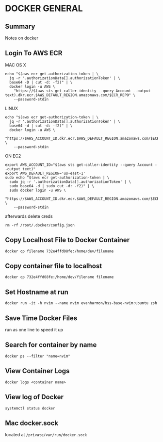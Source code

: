 # DOCKER GENERAL

## Summary

Notes on docker

## Login To AWS ECR

MAC OS X

```console
echo "$(aws ecr get-authorization-token | \
  jq -r '.authorizationData[].authorizationToken' | \
  base64 -D | cut -d: -f2)" | \
  docker login -u AWS \
    "https://$(aws sts get-caller-identity --query Account --output text).dkr.ecr.$AWS_DEFAULT_REGION.amazonaws.com/$ECR_REPO" \
    --password-stdin
```

LINUX

```console
echo "$(aws ecr get-authorization-token | \
  jq -r '.authorizationData[].authorizationToken' | \
  base64 -d | cut -d: -f2)" | \
  docker login -u AWS \
    "https://$AWS_ACCOUNT_ID.dkr.ecr.$AWS_DEFAULT_REGION.amazonaws.com/$ECR_REPO" \
    --password-stdin
```

ON EC2

```console
export AWS_ACCOUNT_ID="$(aws sts get-caller-identity --query Account --output text)"
export AWS_DEFAULT_REGION='us-east-1'
sudo echo "$(aws ecr get-authorization-token | \
  sudo jq -r '.authorizationData[].authorizationToken' | \
  sudo base64 -d | sudo cut -d: -f2)" | \
  sudo docker login -u AWS \
    "https://$AWS_ACCOUNT_ID.dkr.ecr.$AWS_DEFAULT_REGION.amazonaws.com/$ECR_REPO" \
    --password-stdin
```

afterwards delete creds

```console
rm -rf /root/.docker/config.json
```

## Copy Localhost File to Docker Container

```console
docker cp filename 732e4ffd08fe:/home/dev/filename
```

## Copy container file to localhost

```console
docker cp 732e4ffd08fe:/home/dev/filename filename
```

## Set Hostname at run

```console
docker run -it -h nvim --name nvim evanharmon/hss-base-nvim:ubuntu zsh
```

## Save Time Docker Files

run as one line to speed it up

## Search for container by name

```console
docker ps --filter "name=nvim"
```

## View Container Logs

```console
docker logs <container name>
```

## View log of Docker

```console
systemctl status docker
```

## Mac docker.sock

located at `/private/var/run/docker.sock`
